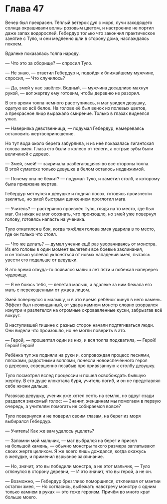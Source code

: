 # Глава 47

Вечер был прекрасен. Тёплый ветерок дул с моря, лучи заходящего солнца окрашивали волны розовым цветом, и настроение не портил даже запах водорослей. Гебердур только что закончил практическое занятие с Туло, и они медленно шли в сторону дома, наслаждаясь покоем.

Вдалеке показалась толпа народу.

— Что это за сборище? — спросил Туло.

— Не знаю, — ответил Гебердур и, подойдя к ближайшему мужчине, спросил, — Что случилось?

— Да, змей у нас завёлся. Водный, — мужчина досадливо махнул рукой, — вот жертву ему готовим, чтобы деревню не разорил.

В это время толпа немного расступилась, и маг увидел девушку, одетую во всё белое. На голове её был венок из полевых цветов, а прекрасное лицо выражало смирение. Только в глазах виднелся ужас.

— Наверняка девственница, — подумал Гебердур, намереваясь остановить жертвоприношение.

Но тут вода около берега забурлила, и из неё показалась гигантская голова змея. Глаза его были с колесо от телеги, а острые зубы были величиной с дерево.

— Змей, змей! — закричала разбегающаяся во все стороны толпа. В этой суматохе только девушка в белом осталось недвижимой.

— Почему она не бежит? — подумал Туло, и заметил столб, к которому была привязана жертва.

Гебердур метнулся к девушке и поднял посох, готовясь произнести заклятье, но змей быстрым движением проглотил мага.

— Учитель? — растерянно произнёс Туло, глядя на то место, где был маг. Он никак не мог осознать, что произошло, но змей уже повернул голову, готовясь напасть на ученика.

Туло откатился в бок, когда тяжёлая голова змея ударила в то место, где он только что стоял.

— Что же делать? — думал ученик ещё раз уворачиваясь от монстра. Из его головы в один момент вылетели все боевые заклинания, и он только успевал уклоняться от новых нападений змея, пытаясь увести его подальше от девушки.

В это время откуда-то появился малыш лет пяти и побежал наперерез чудовищу.

— Я не боюсь тебя, — лепетал малыш, а вдалеке за ним бежала его мать с перекошенным от ужаса лицом.

Змей повернулся к малышу, и в это время ребёнок кинул в него камень. Эффект был неожиданный, от удара камнем монстр словно взорвался изнутри и разлетелся на огромные окровавленные куски, забрызгав всё вокруг.

В наступившей тишине с разных сторон начали подтягиваться люди. Они видели что произошло, но не могли поверить в это.

— Герой, — прошептал один из них, и вся толпа подхватила, — Герой! Герой! Герой!

Ребёнка тут же подняли на руки и, сопровождая процесс песнями, плясками, радостными воплями, понесли новоиспечённого героя в деревню, совершенно позабыв про привязанную к столбу девушку.

Туло посмотрел вслед процессии и пошел освобождать бывшую жертву. В его душе клокотала буря, учитель погиб, и он не представлял себе жизни дальше.

Развязав девушку, ученик уже хотел сесть на землю, но вдруг сзади раздался знакомый голос: — Значит, женщинам мы помогаем в первую очередь, а учителям помогать не собираемся вовсе?

Туло повернулся и не поверил своим глазам, на берег из моря выбирался Гебердур.

— Учитель! Как же вам удалось уцелеть?

— Запомни мой мальчик, — маг выбрался на берег и присел на большой камень, — обычно монстры такого размера заглатывают своих жертв целиком. Я же всего лишь дождался, когда окажусь в желудке, и применил взрывное заклинание.

— Но, значит, это вы победили монстра, а не этот мальчик, — Туло оглянулся в сторону деревни, — И это значит, что вы герой, а не он.

— Возможно, — Гебердур брезгливо поморщился, отклеивая от мантии остатки змея, — Но согласись, выбежать навстречу монстру с одним только камнем в руках — это тоже героизм. Причём во много крат больше моего.
